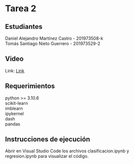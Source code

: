 # Tarea 2

## Estudiantes
Daniel Alejandro Martínez Castro - 201973508-k  
Tomás Santiago Nieto Guerrero - 201973529-2

## Video

Link: [Link](https://drive.google.com/file/d/1TvnSFWYvZHcBQ5DsT0sk4UrWP_JoT0F4/view?usp=sharing)

## Requerimientos

python >= 3.10.6  
scikit-learn  
imblearn  
ipykernel  
dash  
pandas

## Instrucciones de ejecución

Abrir en Visual Studio Code los archivos clasificacion.ipynb y regresion.ipynb para visualizar el código.